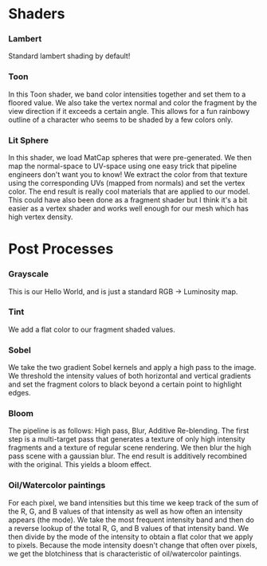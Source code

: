 # Shaders

### Lambert
Standard lambert shading by default!

### Toon
In this Toon shader, we band color intensities together and set them to a floored value. We also take the vertex normal and color the fragment by the view direction if it exceeds a certain angle. This allows for a fun rainbowy outline of a character who seems to be shaded by a few colors only.

### Lit Sphere
In this shader, we load MatCap spheres that were pre-generated. We then map the normal-space to UV-space using one easy trick that pipeline engineers don't want you to know! We extract the color from that texture using the corresponding UVs (mapped from normals) and set the vertex color. The end result is really cool materials that are applied to our model. This could have also been done as a fragment shader but I think it's a bit easier as a vertex shader and works well enough for our mesh which has high vertex density.

# Post Processes

### Grayscale
This is our Hello World, and is just a standard RGB -> Luminosity map.

### Tint
We add a flat color to our fragment shaded values.

### Sobel
We take the two gradient Sobel kernels and apply a high pass to the image. We threshold the intensity values of both horizontal and vertical gradients and set the fragment colors to black beyond a certain point to highlight edges.

### Bloom
The pipeline is as follows: High pass, Blur, Additive Re-blending. The first step is a multi-target pass that generates a texture of only high intensity fragments and a texture of regular scene rendering. We then blur the high pass scene with a gaussian blur. The end result is additively recombined with the original. This yields a bloom effect.


### Oil/Watercolor paintings
For each pixel, we band intensities but this time we keep track of the sum of the R, G, and B values of that intensity as well as how often an intensity appears (the mode). We take the most frequent intensity band and then do a reverse lookup of the total R, G, and B values of that intensity band. We then divide by the mode of the intensity to obtain a flat color that we apply to pixels. Because the mode intensity doesn't change that often over pixels, we get the blotchiness that is characteristic of oil/watercolor paintings.
